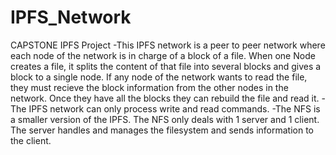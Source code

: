 # IPFS_Network
CAPSTONE IPFS Project
-This IPFS network is a peer to peer network where each node of the network is in charge of a block of a file. When one Node creates a file, it splits the content of that file into several blocks and gives a block to a single node. If any node of the network wants to read the file, they must recieve the block information from the other nodes in the network. Once they have all the blocks they can rebuild the file and read it.
-The IPFS network can only process write and read commands.
-The NFS is a smaller version of the IPFS. The NFS only deals with 1 server and 1 client. The server handles and manages the filesystem and sends information to the client.
